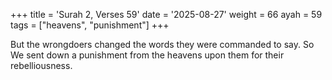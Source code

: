 +++
title = 'Surah 2, Verses 59'
date = '2025-08-27'
weight = 66
ayah = 59
tags = ["heavens", "punishment"]
+++

But the wrongdoers changed the words they were commanded to say. So We sent down a punishment from the heavens upon them for their rebelliousness.